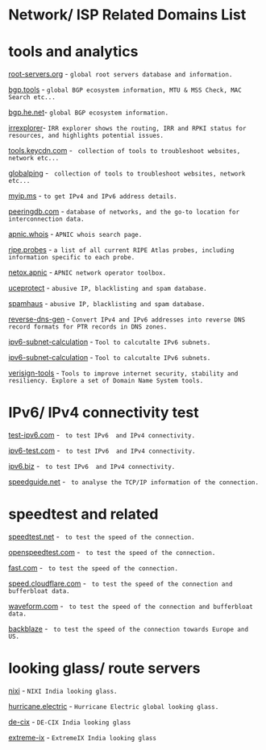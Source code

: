 # Network/ ISP Related Domains List

# tools and analytics
[root-servers.org](https://root-servers.org/) - ```global root servers database and information.```

[bgp.tools](https://bgp.tools/) - ```global BGP ecosystem information, MTU & MSS Check, MAC Search etc...```

[bgp.he.net](https://bgp.he.net/)- ```global BGP ecosystem information.```

[irrexplorer](https://irrexplorer.nlnog.net/)- ```IRR explorer shows the routing, IRR and RPKI status for resources, and highlights potential issues.```

[tools.keycdn.com](https://tools.keycdn.com/) - ``` collection of tools to troubleshoot websites, network etc...```

[globalping](https://www.jsdelivr.com/globalping) - ``` collection of tools to troubleshoot websites, network etc...```

[myip.ms](https://myip.ms) - ```to get IPv4 and IPv6 address details.```

[peeringdb.com](https://www.peeringdb.com/) - ```database of networks, and the go-to location for interconnection data.```

[apnic.whois](https://wq.apnic.net//static/search.html) - ```APNIC whois search page.```

[ripe.probes](https://atlas.ripe.net/probes) - ```a list of all current RIPE Atlas probes, including information specific to each probe.```

[netox.apnic](https://netox.apnic.net/) - ```APNIC network operator toolbox.```

[uceprotect](https://www.uceprotect.net/en/rblcheck.php) - ```abusive IP, blacklisting and spam database.```

[spamhaus](https://check.spamhaus.org/) - ```abusive IP, blacklisting and spam database.```

[reverse-dns-gen](https://www.whatsmydns.net/reverse-dns-generator) - ```Convert IPv4 and IPv6 addresses into reverse DNS record formats for PTR records in DNS zones.```

[ipv6-subnet-calculation](https://www.internex.at/de/toolbox/ipv6) - ```Tool to calcutalte IPv6 subnets.```

[ipv6-subnet-calculation](https://www.site24x7.com/tools/ipv6-subnetcalculator.html) - ```Tool to calcutalte IPv6 subnets.```

[verisign-tools](https://www.verisign.com/en_US/company-information/verisign-labs/internet-security-tools/index.xhtml) - ```Tools to improve internet security, stability and resiliency. Explore a set of Domain Name System tools.```


# IPv6/ IPv4 connectivity test
[test-ipv6.com](https://test-ipv6.com/) - ``` to test IPv6  and IPv4 connectivity.```

[ipv6-test.com](https://ipv6-test.com/) - ``` to test IPv6  and IPv4 connectivity.```

[ipv6.biz](https://ip6.biz/) - ``` to test IPv6  and IPv4 connectivity.```

[speedguide.net](http://www.speedguide.net:8080/) - ``` to analyse the TCP/IP information of the connection.```

# speedtest and related
[speedtest.net](https://www.speedtest.net/) - ``` to test the speed of the connection.```

[openspeedtest.com](https://openspeedtest.com/) - ``` to test the speed of the connection.```

[fast.com](https://fast.com/) - ``` to test the speed of the connection.```

[speed.cloudflare.com](https://speed.cloudflare.com/) - ``` to test the speed of the connection and bufferbloat data.```

[waveform.com](https://www.waveform.com/tools/bufferbloat) - ``` to test the speed of the connection and bufferbloat data.```

[backblaze](https://www.backblaze.com/cloud-backup/resources/speedtest) - ``` to test the speed of the connection towards Europe and US.```

# looking glass/ route servers
[nixi](https://lg.nixi.in/) - ```NIXI India looking glass.```

[hurricane.electric](https://lg.he.net/) - ```Hurricane Electric global looking glass.```

[de-cix](https://alice-lg.theixp.net/) - ```DE-CIX India looking glass```

[extreme-ix](https://lg.extreme-ix.org/lg) - ```ExtremeIX India looking glass```

